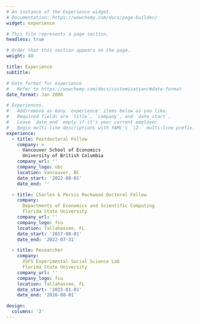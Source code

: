 ```yaml
---
# An instance of the Experience widget.
# Documentation: https://wowchemy.com/docs/page-builder/
widget: experience

# This file represents a page section.
headless: true

# Order that this section appears on the page.
weight: 40

title: Experience
subtitle:

# Date format for experience
#   Refer to https://wowchemy.com/docs/customization/#date-format
date_format: Jan 2006

# Experiences.
#   Add/remove as many `experience` items below as you like.
#   Required fields are `title`, `company`, and `date_start`.
#   Leave `date_end` empty if it's your current employer.
#   Begin multi-line descriptions with YAML's `|2-` multi-line prefix.
experience:
  - title: Postdoctoral Fellow
    company: >
      Vancouver School of Economics
      University of British Columbia
    company_url: ''
    company_logo: ubc
    location: Vancouver, BC
    date_start: '2022-08-01'
    date_end: ''

  - title: Charles & Persis Rockwood Doctoral Fellow 
    company:
      Departments of Economics and Scientific Computing
      Florida State University
    company_url: ''
    company_logo: fsu
    location: Tallahassee, FL
    date_start: '2017-08-01'
    date_end: '2022-07-31'

  - title: Researcher
    company:
      XSFS Experimental Social Science Lab
      Florida State University
    company_url: ''
    company_logo: fsu
    location: Tallahassee, FL
    date_start: '2015-01-01'
    date_end: '2016-08-01'

design:
  columns: '2'
---
```

